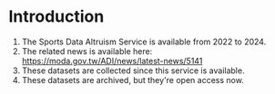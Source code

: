 # Introduction

1. The Sports Data Altruism Service is available from 2022 to 2024.
2. The related news is available here: https://moda.gov.tw/ADI/news/latest-news/5141
3. These datasets are collected since this service is available.
4. These datasets are archived, but they're open access now.
